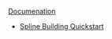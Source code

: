 
[Documenation](https://better-faster-tech.gitbook.io/pcg-architect-documentation)
- [Spline Building Quickstart](https://better-faster-tech.gitbook.io/pcg-architect-documentation/getting-started/creating-your-first-building)


